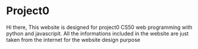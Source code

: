 # Project0 
Hi there,
This website is designed for project0 CS50 web programming with python and javascripit. 
All the informations included in the website are just taken from the internet for the website design purpose
